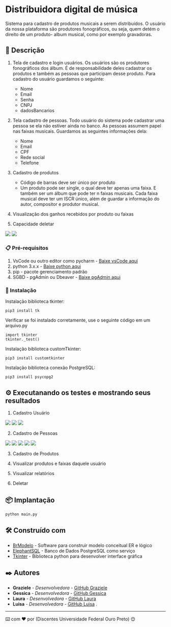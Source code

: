 # Distribuidora digital de música

Sistema para cadastro de produtos musicais a serem distribuídos. O usuário da nossa plataforma são produtores fonográficos, ou seja, quem detém o direito de um produto- album musical, como por exemplo gravadoras.

## 🚀 Descrição

1. Tela de cadastro e login usuários. Os usuários são os produtores fonográficos dos álbum. É de responsabilidade deles cadastrar os produtos e também as pessoas que participam desse produto. Para cadastro do usuário guardamos o seguinte: 
    - Nome
    - Email
    - Senha
    - CNPJ
    - dadosBancarios

2. Tela cadastro de pessoas. Todo usuário do sistema pode cadastrar uma pessoa se ela não estiver ainda no banco. As pessoas assumem papel nas faixas musicais. Guardamos as seguintes informações dela:
    - Nome
    - Email
    - CPF
    - Rede social
    - Telefone

3. Cadastro de produtos
    - Código de barras deve ser único por produto
    - Um produto pode ser single, o qual deve ter apenas uma faixa. E também ser um álbum que pode ter n faixas musicais. Cada faixa musical deve ter um ISCR único, além de guardar a informação do autor, compositor e produtor musical. 

 
4. Visualização dos ganhos recebidos por produto ou faixas

5. Capacidade deletar

<img src="/img/conceitual.png">
<img src="/img/logico.png">

### 📋 Pré-requisitos

1. VsCode ou outro editor como pycharm -  [Baixe vsCode aqui ](https://code.visualstudio.com/download)
2. python 3.x.x - [Baixe python aqui](http://www.sis4.com/brModelo/)
3. pip - pacote gerenciamento padrão
4. SGBD - pgAdmin ou Dbeaver -  [Baixe pgAdmin aqui](https://www.pgadmin.org/)

### 🔧 Instalação

Instalação biblioteca tkinter:

```
pip3 install tk
```

Verificar se foi instalado corretamente, use o seguinte código em um arquivo.py

```
import tkinter
tkinter._test()
```

Instalação biblioteca customTkinter:

```
pip3 install customtkinter
```

Instalação biblioteca conexão PostgreSQL:

```
pip3 install psycopg2
```


## ⚙️ Executanando os testes e mostrando seus resultados
1. Cadastro Usuário 
<img src="/img/cadastroUsuario.png">
<img src="/img/SenhaIncorreta.png">
<img src="/img/tabelaUsuario.png">

2. Cadastro de Pessoas
<img src="/img/cadastroPessoa.png">
<img src="/img/cpfexiste.png">
<img src="/img/cadastroPessoa2.png">
<img src="/img/consultaPessoaCpf.png">
<img src="/img/consultaPessoaNome.png">

3. Cadastro de Produtos 

4. Visualizar produtos e faixas daquele usuário

5. Visualizar relatórios

6. Deletar


## 📦 Implantação

```
python main.py
```


## 🛠️ Construído com

* [BrModelo](http://www.sis4.com/brModelo/) - Software para construir modelo conceitual ER e lógico
* [ElephantSQL](https://www.elephantsql.com/) - Banco de Dados PostgreSQL como serviço
* [Tkinter](https://rometools.github.io/rome/) - Biblioteca python para desenvolver interface gráfica


## ✒️ Autores



* **Graziele** - *Desenvolvedora* - [GitHub Graziele](https://github.com/Graziele-Rodrigues)
* **Gessica** - *Desenvolvedora* - [GitHub Gessica](https://github.com/linkParaPerfil)
* **Laura** - *Desenvolvedora* -  [GitHub Laura](https://github.com/LauraMarques20)
* **Luisa** - *Desenvolvedora* - [GitHub Luisa](https://github.com/linkParaPerfil)
.



---
⌨️ com ❤️ por (Discentes Universidade Federal Ouro Preto) 😊